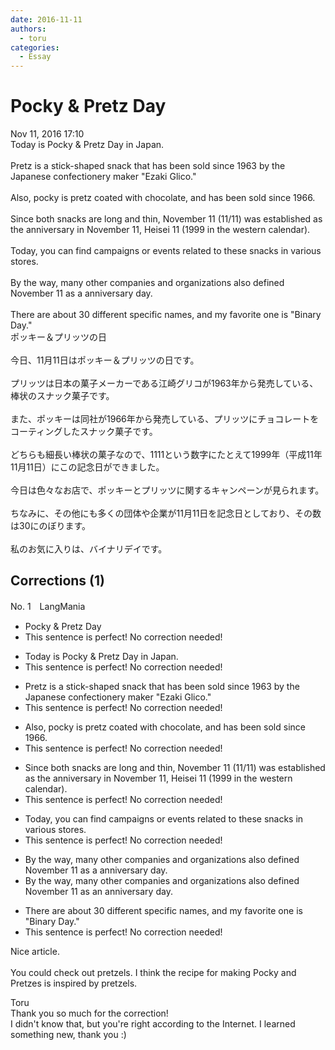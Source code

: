 ```yaml
---
date: 2016-11-11
authors:
  - toru
categories:
  - Essay
---
```


<h1 id="subject_show">Pocky & Pretz Day</h1>
<div class="date">Nov 11, 2016 17:10</div>
<div id="post"><div id="body_show_ori">
Today is Pocky &amp; Pretz Day in Japan.<br/><br/>Pretz is a stick-shaped snack that has been sold since 1963 by the Japanese confectionery maker "Ezaki Glico." <br/><br/>Also, pocky is pretz coated with chocolate, and has been sold since 1966.<br/><br/>Since both snacks are long and thin, November 11 (11/11) was established as the anniversary in November 11, Heisei 11 (1999 in the western calendar).<br/><br/>Today, you can find campaigns or events related to these snacks in various stores.<br/><br/>By the way, many other companies and organizations also defined November 11 as a anniversary day.<br/><br/>There are about 30 different specific names, and my favorite one is "Binary Day."
</div></div>

<!-- more -->

<div id="post_ja"><div id="body_show_mo">
ポッキー＆プリッツの日<br/><br/>今日、11月11日はポッキー＆プリッツの日です。<br/><br/>プリッツは日本の菓子メーカーである江崎グリコが1963年から発売している、棒状のスナック菓子です。<br/><br/>また、ポッキーは同社が1966年から発売している、プリッツにチョコレートをコーティングしたスナック菓子です。<br/><br/>どちらも細長い棒状の菓子なので、1111という数字にたとえて1999年（平成11年11月11日）にこの記念日ができました。<br/><br/>今日は色々なお店で、ポッキーとプリッツに関するキャンペーンが見られます。<br/><br/>ちなみに、その他にも多くの団体や企業が11月11日を記念日としており、その数は30にのぼります。<br/><br/>私のお気に入りは、バイナリデイです。
</div></div>

## Corrections (1)
<div id="block"><div class="first_name"> No. 1　<span class="just_name">LangMania</span></div><div id="block2">
<ul class="correction_field">
<li class="incorrect">Pocky &amp; Pretz Day</li>
<li class="corrected perfect">This sentence is perfect! No correction needed!</li>
</ul>
<ul class="correction_field">
<li class="incorrect">Today is Pocky &amp; Pretz Day in Japan.</li>
<li class="corrected perfect">This sentence is perfect! No correction needed!</li>
</ul>
<ul class="correction_field">
<li class="incorrect">Pretz is a stick-shaped snack that has been sold since 1963 by the Japanese confectionery maker "Ezaki Glico." </li>
<li class="corrected perfect">This sentence is perfect! No correction needed!</li>
</ul>
<ul class="correction_field">
<li class="incorrect">Also, pocky is pretz coated with chocolate, and has been sold since 1966.</li>
<li class="corrected perfect">This sentence is perfect! No correction needed!</li>
</ul>
<ul class="correction_field">
<li class="incorrect">Since both snacks are long and thin, November 11 (11/11) was established as the anniversary in November 11, Heisei 11 (1999 in the western calendar).</li>
<li class="corrected perfect">This sentence is perfect! No correction needed!</li>
</ul>
<ul class="correction_field">
<li class="incorrect">Today, you can find campaigns or events related to these snacks in various stores.</li>
<li class="corrected perfect">This sentence is perfect! No correction needed!</li>
</ul>
<ul class="correction_field">
<li class="incorrect">By the way, many other companies and organizations also defined November 11 as a anniversary day.</li>
<li class="corrected correct">
By the way, many other companies and organizations also defined November 11 as <span class="f_blue">an</span> anniversary day.
</li>
</ul>
<ul class="correction_field">
<li class="incorrect">There are about 30 different specific names, and my favorite one is "Binary Day."</li>
<li class="corrected perfect">This sentence is perfect! No correction needed!</li>
</ul>
<p class="comment_small">
 Nice article.
 <br/>
 <br/>
 You could check out pretzels. I think the recipe for making Pocky and Pretzes is inspired by pretzels.
</p>

</div><div class="name"><span class="just_name">Toru</span><br>
Thank you so much for the correction!<br/>I didn't know that, but you're right according to the Internet. I learned something new, thank you :) 
</div>
</div>
